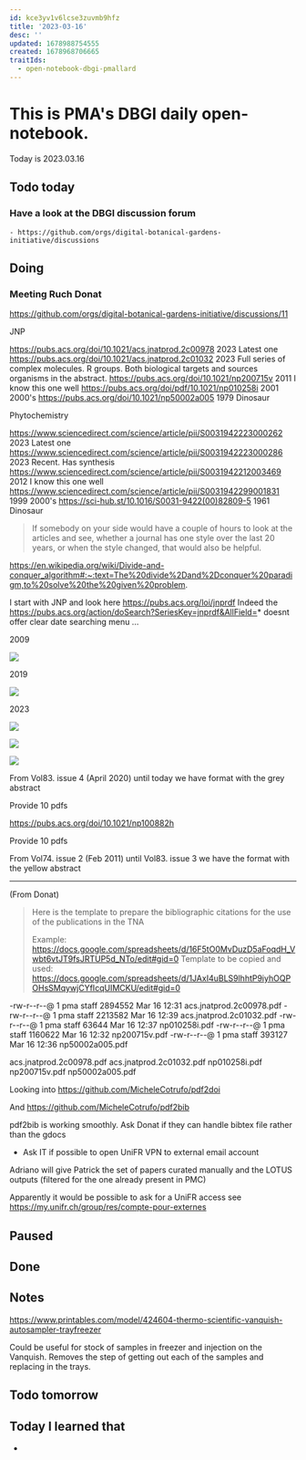 ```yaml
---
id: kce3yv1v6lcse3zuvmb9hfz
title: '2023-03-16'
desc: ''
updated: 1678988754555
created: 1678968706665
traitIds:
  - open-notebook-dbgi-pmallard
---
```



# This is PMA's DBGI daily open-notebook.

Today is 2023.03.16

## Todo today

### Have a look at the DBGI discussion forum
    - https://github.com/orgs/digital-botanical-gardens-initiative/discussions
###
###

## Doing


### Meeting Ruch Donat

https://github.com/orgs/digital-botanical-gardens-initiative/discussions/11


JNP

https://pubs.acs.org/doi/10.1021/acs.jnatprod.2c00978 2023 Latest one
https://pubs.acs.org/doi/10.1021/acs.jnatprod.2c01032 2023 Full series of complex molecules.  R groups. Both biological targets and sources organisms in the abstract.
https://pubs.acs.org/doi/10.1021/np200715v 2011 I know this one well
https://pubs.acs.org/doi/pdf/10.1021/np010258i 2001 2000's
https://pubs.acs.org/doi/10.1021/np50002a005 1979 Dinosaur


Phytochemistry

https://www.sciencedirect.com/science/article/pii/S0031942223000262 2023 Latest one
https://www.sciencedirect.com/science/article/pii/S0031942223000286 2023 Recent. Has synthesis 
https://www.sciencedirect.com/science/article/pii/S0031942212003469 2012 I know this one well
https://www.sciencedirect.com/science/article/pii/S0031942299001831 1999 2000's
https://sci-hub.st/10.1016/S0031-9422(00)82809-5 1961 Dinosaur



> If somebody on your side would have a couple of hours to look at the articles and see, whether a journal has one style over the last 20 years, or when the style changed, that would also be helpful.

https://en.wikipedia.org/wiki/Divide-and-conquer_algorithm#:~:text=The%20divide%2Dand%2Dconquer%20paradigm,to%20solve%20the%20given%20problem.

I start with JNP and look here
https://pubs.acs.org/loi/jnprdf
Indeed the https://pubs.acs.org/action/doSearch?SeriesKey=jnprdf&AllField=* doesnt offer clear date searching menu ...


2009 

![](/assets/images/2023-03-16-13-10-23.png)

2019

![](/assets/images/2023-03-16-13-09-21.png)


2023

![](/assets/images/2023-03-16-13-11-07.png)




![](/assets/images/2023-03-16-13-26-32.png)

![](/assets/images/2023-03-16-13-32-47.png)

From Vol83. issue 4 (April 2020) until today we have format with the grey abstract

Provide 10 pdfs


https://pubs.acs.org/doi/10.1021/np100882h

Provide 10 pdfs

From Vol74. issue 2 (Feb 2011) until Vol83. issue 3 we have the format with the yellow abstract




-----
(From Donat)

> Here is the template to prepare the bibliographic citations for the use of the publications in the TNA
>  
> Example: https://docs.google.com/spreadsheets/d/16F5tO0MvDuzD5aFoqdH_Vwbt6vtJT9fsJRTUP5d_NTo/edit#gid=0
> Template to be copied and used: https://docs.google.com/spreadsheets/d/1JAxI4uBLS9lhhtP9iyhOQPOHsSMqywjCYfIcqUIMCKU/edit#gid=0
> 


-rw-r--r--@ 1 pma  staff  2894552 Mar 16 12:31 acs.jnatprod.2c00978.pdf
-rw-r--r--@ 1 pma  staff  2213582 Mar 16 12:39 acs.jnatprod.2c01032.pdf
-rw-r--r--@ 1 pma  staff    63644 Mar 16 12:37 np010258i.pdf
-rw-r--r--@ 1 pma  staff  1160622 Mar 16 12:32 np200715v.pdf
-rw-r--r--@ 1 pma  staff   393127 Mar 16 12:36 np50002a005.pdf



acs.jnatprod.2c00978.pdf
acs.jnatprod.2c01032.pdf
np010258i.pdf
np200715v.pdf
np50002a005.pdf

Looking into https://github.com/MicheleCotrufo/pdf2doi

And https://github.com/MicheleCotrufo/pdf2bib

pdf2bib is working smoothly.
Ask Donat if they can handle bibtex file rather than the gdocs


- Ask IT if possible to open UniFR VPN to external email account


Adriano will give Patrick the set of papers curated manually and the LOTUS outputs (filtered for the one already present in PMC)

Apparently it would be possible to ask for a UniFR access 
see https://my.unifr.ch/group/res/compte-pour-externes



## Paused

## Done

## Notes

https://www.printables.com/model/424604-thermo-scientific-vanquish-autosampler-trayfreezer

Could be useful for stock of samples in freezer and injection on the Vanquish.
Removes the step of getting out each of the samples and replacing in the trays.



## Todo tomorrow

###
###
###


## Today I learned that

-